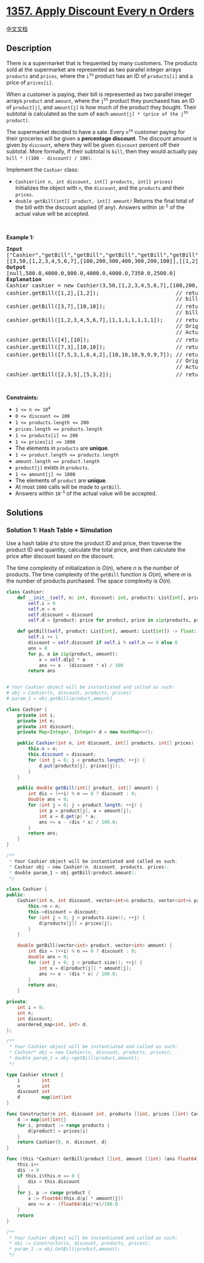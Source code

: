 # [1357. Apply Discount Every n Orders](https://leetcode.com/problems/apply-discount-every-n-orders)

[中文文档](/solution/1300-1399/1357.Apply%20Discount%20Every%20n%20Orders/README.md)

<!-- tags:Design,Array,Hash Table -->

## Description

<p>There is a supermarket that is frequented by many customers. The products sold at the supermarket are represented as two parallel integer arrays <code>products</code> and <code>prices</code>, where the <code>i<sup>th</sup></code> product has an ID of <code>products[i]</code> and a price of <code>prices[i]</code>.</p>

<p>When a customer is paying, their bill is represented as two parallel integer arrays <code>product</code> and <code>amount</code>, where the <code>j<sup>th</sup></code> product they purchased has an ID of <code>product[j]</code>, and <code>amount[j]</code> is how much of the product they bought. Their subtotal is calculated as the sum of each <code>amount[j] * (price of the j<sup>th</sup> product)</code>.</p>

<p>The supermarket decided to have a sale. Every <code>n<sup>th</sup></code> customer paying for their groceries will be given a <strong>percentage discount</strong>. The discount amount is given by <code>discount</code>, where they will be given <code>discount</code> percent off their subtotal. More formally, if their subtotal is <code>bill</code>, then they would actually pay <code>bill * ((100 - discount) / 100)</code>.</p>

<p>Implement the <code>Cashier</code> class:</p>

<ul>
	<li><code>Cashier(int n, int discount, int[] products, int[] prices)</code> Initializes the object with <code>n</code>, the <code>discount</code>, and the <code>products</code> and their <code>prices</code>.</li>
	<li><code>double getBill(int[] product, int[] amount)</code> Returns the final total of the bill with the discount applied (if any). Answers within <code>10<sup>-5</sup></code> of the actual value will be accepted.</li>
</ul>

<p>&nbsp;</p>
<p><strong class="example">Example 1:</strong></p>

<pre>
<strong>Input</strong>
[&quot;Cashier&quot;,&quot;getBill&quot;,&quot;getBill&quot;,&quot;getBill&quot;,&quot;getBill&quot;,&quot;getBill&quot;,&quot;getBill&quot;,&quot;getBill&quot;]
[[3,50,[1,2,3,4,5,6,7],[100,200,300,400,300,200,100]],[[1,2],[1,2]],[[3,7],[10,10]],[[1,2,3,4,5,6,7],[1,1,1,1,1,1,1]],[[4],[10]],[[7,3],[10,10]],[[7,5,3,1,6,4,2],[10,10,10,9,9,9,7]],[[2,3,5],[5,3,2]]]
<strong>Output</strong>
[null,500.0,4000.0,800.0,4000.0,4000.0,7350.0,2500.0]
<strong>Explanation</strong>
Cashier cashier = new Cashier(3,50,[1,2,3,4,5,6,7],[100,200,300,400,300,200,100]);
cashier.getBill([1,2],[1,2]);                        // return 500.0. 1<sup>st</sup> customer, no discount.
                                                     // bill = 1 * 100 + 2 * 200 = 500.
cashier.getBill([3,7],[10,10]);                      // return 4000.0. 2<sup>nd</sup> customer, no discount.
                                                     // bill = 10 * 300 + 10 * 100 = 4000.
cashier.getBill([1,2,3,4,5,6,7],[1,1,1,1,1,1,1]);    // return 800.0. 3<sup>rd</sup> customer, 50% discount.
                                                     // Original bill = 1600
                                                     // Actual bill = 1600 * ((100 - 50) / 100) = 800.
cashier.getBill([4],[10]);                           // return 4000.0. 4<sup>th</sup> customer, no discount.
cashier.getBill([7,3],[10,10]);                      // return 4000.0. 5<sup>th</sup> customer, no discount.
cashier.getBill([7,5,3,1,6,4,2],[10,10,10,9,9,9,7]); // return 7350.0. 6<sup>th</sup> customer, 50% discount.
                                                     // Original bill = 14700, but with
                                                     // Actual bill = 14700 * ((100 - 50) / 100) = 7350.
cashier.getBill([2,3,5],[5,3,2]);                    // return 2500.0.  7<sup>th</sup> customer, no discount.
</pre>

<p>&nbsp;</p>
<p><strong>Constraints:</strong></p>

<ul>
	<li><code>1 &lt;= n &lt;= 10<sup>4</sup></code></li>
	<li><code>0 &lt;= discount &lt;= 100</code></li>
	<li><code>1 &lt;= products.length &lt;= 200</code></li>
	<li><code>prices.length == products.length</code></li>
	<li><code>1 &lt;= products[i] &lt;= 200</code></li>
	<li><code>1 &lt;= prices[i] &lt;= 1000</code></li>
	<li>The elements in <code>products</code> are <strong>unique</strong>.</li>
	<li><code>1 &lt;= product.length &lt;= products.length</code></li>
	<li><code>amount.length == product.length</code></li>
	<li><code>product[j]</code> exists in <code>products</code>.</li>
	<li><code>1 &lt;= amount[j] &lt;= 1000</code></li>
	<li>The elements of <code>product</code> are <strong>unique</strong>.</li>
	<li>At most <code>1000</code> calls will be made to <code>getBill</code>.</li>
	<li>Answers within <code>10<sup>-5</sup></code> of the actual value will be accepted.</li>
</ul>

## Solutions

### Solution 1: Hash Table + Simulation

Use a hash table $d$ to store the product ID and price, then traverse the product ID and quantity, calculate the total price, and then calculate the price after discount based on the discount.

The time complexity of initialization is $O(n)$, where $n$ is the number of products. The time complexity of the `getBill` function is $O(m)$, where $m$ is the number of products purchased. The space complexity is $O(n)$.

<!-- tabs:start -->

```python
class Cashier:
    def __init__(self, n: int, discount: int, products: List[int], prices: List[int]):
        self.i = 0
        self.n = n
        self.discount = discount
        self.d = {product: price for product, price in zip(products, prices)}

    def getBill(self, product: List[int], amount: List[int]) -> float:
        self.i += 1
        discount = self.discount if self.i % self.n == 0 else 0
        ans = 0
        for p, a in zip(product, amount):
            x = self.d[p] * a
            ans += x - (discount * x) / 100
        return ans


# Your Cashier object will be instantiated and called as such:
# obj = Cashier(n, discount, products, prices)
# param_1 = obj.getBill(product,amount)
```

```java
class Cashier {
    private int i;
    private int n;
    private int discount;
    private Map<Integer, Integer> d = new HashMap<>();

    public Cashier(int n, int discount, int[] products, int[] prices) {
        this.n = n;
        this.discount = discount;
        for (int j = 0; j < products.length; ++j) {
            d.put(products[j], prices[j]);
        }
    }

    public double getBill(int[] product, int[] amount) {
        int dis = (++i) % n == 0 ? discount : 0;
        double ans = 0;
        for (int j = 0; j < product.length; ++j) {
            int p = product[j], a = amount[j];
            int x = d.get(p) * a;
            ans += x - (dis * x) / 100.0;
        }
        return ans;
    }
}

/**
 * Your Cashier object will be instantiated and called as such:
 * Cashier obj = new Cashier(n, discount, products, prices);
 * double param_1 = obj.getBill(product,amount);
 */
```

```cpp
class Cashier {
public:
    Cashier(int n, int discount, vector<int>& products, vector<int>& prices) {
        this->n = n;
        this->discount = discount;
        for (int j = 0; j < products.size(); ++j) {
            d[products[j]] = prices[j];
        }
    }

    double getBill(vector<int> product, vector<int> amount) {
        int dis = (++i) % n == 0 ? discount : 0;
        double ans = 0;
        for (int j = 0; j < product.size(); ++j) {
            int x = d[product[j]] * amount[j];
            ans += x - (dis * x) / 100.0;
        }
        return ans;
    }

private:
    int i = 0;
    int n;
    int discount;
    unordered_map<int, int> d;
};

/**
 * Your Cashier object will be instantiated and called as such:
 * Cashier* obj = new Cashier(n, discount, products, prices);
 * double param_1 = obj->getBill(product,amount);
 */
```

```go
type Cashier struct {
	i        int
	n        int
	discount int
	d        map[int]int
}

func Constructor(n int, discount int, products []int, prices []int) Cashier {
	d := map[int]int{}
	for i, product := range products {
		d[product] = prices[i]
	}
	return Cashier{0, n, discount, d}
}

func (this *Cashier) GetBill(product []int, amount []int) (ans float64) {
	this.i++
	dis := 0
	if this.i%this.n == 0 {
		dis = this.discount
	}
	for j, p := range product {
		x := float64(this.d[p] * amount[j])
		ans += x - (float64(dis)*x)/100.0
	}
	return
}

/**
 * Your Cashier object will be instantiated and called as such:
 * obj := Constructor(n, discount, products, prices);
 * param_1 := obj.GetBill(product,amount);
 */
```

<!-- tabs:end -->

<!-- end -->
